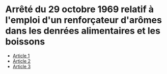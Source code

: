 # Arrêté du 29 octobre 1969 relatif à l'emploi d'un renforçateur d'arômes dans les denrées alimentaires et les boissons

- [Article 1](article-1.md)
- [Article 2](article-2.md)
- [Article 3](article-3.md)
